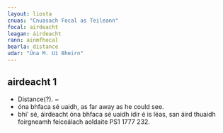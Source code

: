 ```yaml
---
layout: liosta
cnuas: "Cnuasach Focal as Teileann"
focal: airdeacht
leagan: áirdeacht
rann: ainmfhocal
bearla: distance
udar: "Úna M. Uí Bheirn"
---
```


## airdeacht 1 

* Distance(?). ~ 
* óna bhfaca sé uaidh, as far away as he could see. 
* bhi’ sé, áirdeacht óna bhfaca sé uaidh idir é is léas, san áird thuaidh
foirgneamh feiceálach aoldaite PS1 1777 232.

